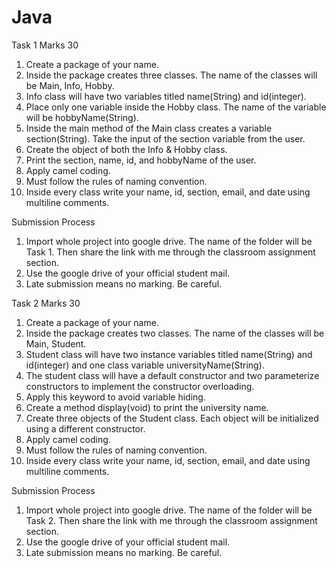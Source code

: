 # Java

Task 1 Marks 30
1. Create a package of your name.
2. Inside the package creates three classes. The name of the classes will be Main, Info,
Hobby.
3. Info class will have two variables titled name(String) and id(integer).
4. Place only one variable inside the Hobby class. The name of the variable will be
hobbyName(String).
5. Inside the main method of the Main class creates a variable section(String). Take the
input of the section variable from the user.
6. Create the object of both the Info & Hobby class.
7. Print the section, name, id, and hobbyName of the user.
8. Apply camel coding.
9. Must follow the rules of naming convention.
10. Inside every class write your name, id, section, email, and date using multiline comments.

Submission Process

1. Import whole project into google drive. The name of the folder will be Task 1. Then share
the link with me through the classroom assignment section.
2. Use the google drive of your official student mail.
3. Late submission means no marking. Be careful.

Task 2 Marks 30
1. Create a package of your name.
2. Inside the package creates two classes. The name of the classes will be Main, Student.
3. Student class will have two instance variables titled name(String) and id(integer) and
one class variable universityName(String).
4. The student class will have a default constructor and two parameterize constructors to
implement the constructor overloading.
5. Apply this keyword to avoid variable hiding.
6. Create a method display(void) to print the university name.
7. Create three objects of the Student class. Each object will be initialized using a different
constructor.
8. Apply camel coding.
9. Must follow the rules of naming convention.
10. Inside every class write your name, id, section, email, and date using multiline comments.

Submission Process

1. Import whole project into google drive. The name of the folder will be Task 2. Then share
the link with me through the classroom assignment section.
2. Use the google drive of your official student mail.
3. Late submission means no marking. Be careful.
